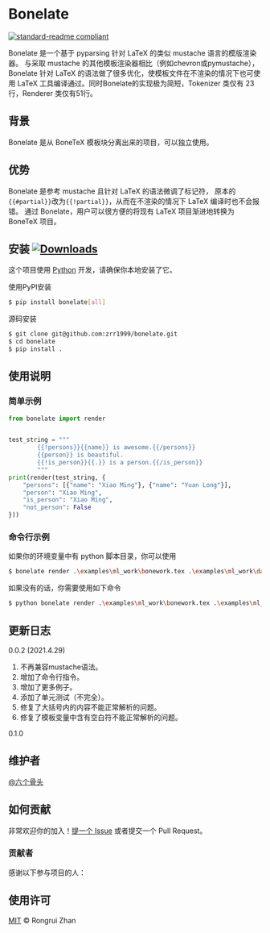 # Bonelate

[![standard-readme compliant](https://img.shields.io/badge/readme%20style-standard-brightgreen.svg?style=flat-square)](https://github.com/RichardLitt/standard-readme)

Bonelate 是一个基于 pyparsing 针对 LaTeX 的类似 mustache 语言的模版渲染器。 与采取 mustache 的其他模板渲染器相比（例如chevron或pymustache）， Bonelate 针对 LaTeX 的语法做了很多优化，使模板文件在不渲染的情况下也可使用 LaTeX 工具编译通过。同时Bonelate的实现极为简短，Tokenizer 类仅有 23 行，Renderer 类仅有51行。

## 背景

Bonelate 是从 BoneTeX 模板块分离出来的项目，可以独立使用。

## 优势

Bonelate 是参考 mustache 且针对 LaTeX 的语法微调了标记符，
原本的`{{#partial}}`改为`{{!partial}}`，从而在不渲染的情况下 LaTeX 编译时也不会报错。
通过 Bonelate，用户可以很方便的将现有 LaTeX 项目渐进地转换为 BoneTeX 项目。

## 安装 [![Downloads](https://pepy.tech/badge/bonelate)](https://pepy.tech/project/bonelate)

这个项目使用 [Python](https://www.python.org/downloads/) 开发，请确保你本地安装了它。

使用PyPI安装

```sh
$ pip install bonelate[all]
```

源码安装

```sh
$ git clone git@github.com:zrr1999/bonelate.git
$ cd bonelate
$ pip install .
```

## 使用说明

### 简单示例

```python
from bonelate import render


test_string = """
        {{!persons}}{{name}} is awesome.{{/persons}}
        {{person}} is beautiful.
        {{!is_person}}{{.}} is a person.{{/is_person}}
        """
print(render(test_string, {
    "persons": [{"name": "Xiao Ming"}, {"name": "Yuan Long"}],
    "person": "Xiao Ming",
    "is_person": "Xiao Ming",
    "not_person": False
}))


```

### 命令行示例

如果你的环境变量中有 python 脚本目录，你可以使用

```sh
$ bonelate render .\examples\ml_work\bonework.tex .\examples\ml_work\data.json
```

如果没有的话，你需要使用如下命令

```sh
$ python bonelate render .\examples\ml_work\bonework.tex .\examples\ml_work\data.json
```



## 更新日志

0.0.2 (2021.4.29)

1. 不再兼容mustache语法。
2. 增加了命令行指令。
3. 增加了更多例子。
4. 添加了单元测试（不完全）。
5. 修复了大括号内的内容不能正常解析的问题。
6. 修复了模板变量中含有空白符不能正常解析的问题。

0.1.0

## 维护者

[@六个骨头](https://gitee.com/zrr1999)

## 如何贡献

非常欢迎你的加入！[提一个 Issue](https://github.com/zrr1999/bonelate/issues/new) 或者提交一个 Pull Request。

### 贡献者

感谢以下参与项目的人：

## 使用许可
[MIT](LICENSE) © Rongrui Zhan